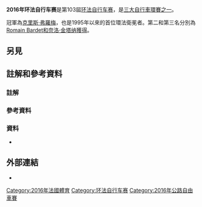 **2016年环法自行车赛**是第103屆[环法自行车赛](../Page/环法自行车赛.md "wikilink")，是[三大自行車環賽之一](../Page/三大自行車環賽.md "wikilink")。

冠軍為[克里斯·弗羅梅](https://zh.wikipedia.org/wiki/克里斯·弗羅梅 "wikilink")，也是1995年以來的首位環法衛冕者。第二和第三名分別為[Romain
Bardet和](https://zh.wikipedia.org/wiki/Romain_Bardet "wikilink")[奈洛·金塔纳獲得](../Page/奈洛·金塔纳.md "wikilink")。

## 另見

## 註解和參考資料

### 註解

### 參考資料

### 資料

  -
## 外部連結

  -
[Category:2016年法國體育](https://zh.wikipedia.org/wiki/Category:2016年法國體育 "wikilink")
[Category:环法自行车赛](https://zh.wikipedia.org/wiki/Category:环法自行车赛 "wikilink")
[Category:2016年公路自由車賽](https://zh.wikipedia.org/wiki/Category:2016年公路自由車賽 "wikilink")